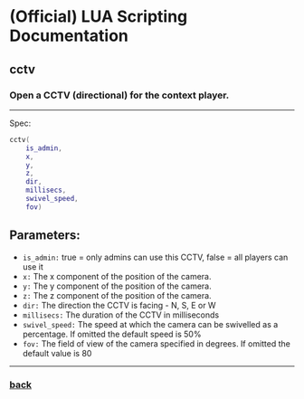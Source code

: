 
# (Official) LUA Scripting Documentation

## cctv

### Open a CCTV (directional) for the context player.
___
Spec:
```lua
cctv(
	is_admin,
	x,
	y,
	z,
	dir,
	millisecs,
	swivel_speed,
	fov)
```
## Parameters:
- `is_admin:` true = only admins can use this CCTV, false = all players can use it
- `x:` The x component of the position of the camera.
- `y:` The y component of the position of the camera.
- `z:` The z component of the position of the camera.
- `dir:` The direction the CCTV is facing - N, S, E or W
- `millisecs:` The duration of the CCTV in milliseconds
- `swivel_speed:` The speed at which the camera can be swivelled as a percentage. If omitted the default speed is 50%
- `fov:` The field of view of the camera specified in degrees. If omitted the default value is 80

___
### [back](../other)
